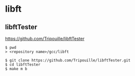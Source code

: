 # libft
## libftTester
https://github.com/Tripouille/libftTester
```
$ pwd
> <repository name>/gcc/libft

$ git clone https://github.com/Tripouille/libftTester.git
$ cd libftTester
$ make m b
```
